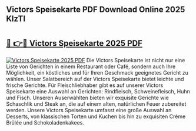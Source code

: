 ## Victors Speisekarte PDF Download Online 2025 KlzTl

# <h2><a href="http://gc8u5uu.nevu.top/?p=Victors+Speisekarte">🔗 👉🔴 Victors Speisekarte 2025 PDF</a></h2>

[![Victors Speisekarte 2025 PDF](https://i.imgur.com/dBaPXMq.png)](http://gc8u5uu.nevu.top/?p=Victors+Speisekarte)
Die Victors Speisekarte ist nicht nur eine Liste von Gerichten in einem Restaurant oder Café, sondern auch Ihre Möglichkeit, ein köstliches und für Ihren Geschmack geeignetes Gericht zu wählen. Unser Salatbereich auf der Victors Speisekarte bietet leichte und frische Gerichte. Für Fleischliebhaber gibt es auf unserer Victors Speisekarte eine Auswahl an Gerichten: Rindfleisch, Schweinefleisch, Huhn und Fisch. Unseren Auserwählten bieten wir exquisite Gerichte wie Schaschlik und Steak an, die auf einem alten, natürlichen Feuer zubereitet werden. Unsere Victors Speisekarte umfasst eine große Auswahl an Desserts, von klassischen Torten und Kuchen bis hin zu exquisiten Crème Brûlée und Schokoladenkakees.
